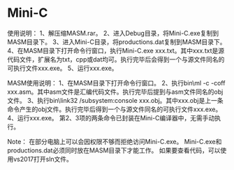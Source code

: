 # Mini-C
使用说明：
1、解压缩MASM.rar。
2、进入Debug目录，将Mini-C.exe复制到MASM目录下。
3、进入Mini-C目录，将productions.dat复制到MASM目录下。
4、在MASM目录下打开命令行窗口，执行Mini-C.exe xxx.txt。其中xxx.txt是源代码文件，扩展名为txt，cpp或dat均可。执行完毕后会得到一个与源文件同名的可执行文件xxx.exe。
5、运行xxx.exe。



MASM使用说明：
1、在MASM目录下打开命令行窗口。
2、执行bin\ml -c -coff xxx.asm。其中asm文件是汇编代码文件。执行完毕后提到与asm文件同名的obj文件。
3、执行bin\link32 /subsystem:console xxx.obj。其中xxx.obj是上一条命令产生的obj文件。执行完毕后得到一个与源文件同名的可执行文件xxx.exe。
4、运行xxx.exe。
第2、3项的两条命令已封装在Mini-C编译器中，无需手动执行。

Note：
在部分电脑上可以会因权限不够而拒绝访问Mini-C.exe。
Mini-C.exe和productions.dat必须同时放在MASM目录下才能工作。
如果要查看代码，可以使用vs2017打开sln文件。
